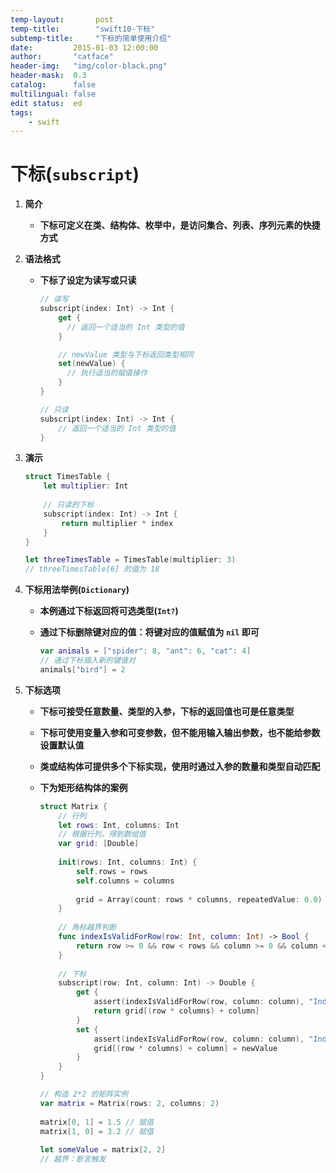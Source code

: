 ```yaml
---
temp-layout:       post
temp-title:        "swift10-下标"
subtemp-title:     "下标的简单使用介绍"
date:         2015-01-03 12:00:00
author:       "catface"
header-img:   "img/color-black.png"
header-mask:  0.3
catalog:      false
multilingual: false
edit status:  ed
tags:
    - swift
---
```


# 下标(`subscript`)

1. **简介**

	- **下标可定义在类、结构体、枚举中，是访问集合、列表、序列元素的快捷方式**

2. **语法格式** 

	- **下标了设定为读写或只读**

		``` swift
		// 读写
		subscript(index: Int) -> Int {
		    get {
		      // 返回一个适当的 Int 类型的值
		    }
		
			// newValue 类型与下标返回类型相同
		    set(newValue) {
		      // 执行适当的赋值操作
		    }
		}
		```

		``` swift
		// 只读
		subscript(index: Int) -> Int {
		    // 返回一个适当的 Int 类型的值
		}
		```

3. **演示**
	
	``` swift
	struct TimesTable {
	    let multiplier: Int
	    
	    // 只读的下标
	    subscript(index: Int) -> Int {
	        return multiplier * index
	    }
	}
	
	let threeTimesTable = TimesTable(multiplier: 3)
	// threeTimesTable[6] 的值为 18
	```

4. **下标用法举例(`Dictionary`)**

	- **本例通过下标返回将可选类型(`Int?`)**

	- **通过下标删除键对应的值：将键对应的值赋值为 `nil` 即可**

		``` swift
		var animals = ["spider": 8, "ant": 6, "cat": 4]
		// 通过下标插入新的键值对
		animals["bird"] = 2
		```

5. **下标选项**

	- **下标可接受任意数量、类型的入参，下标的返回值也可是任意类型**

	- **下标可使用变量入参和可变参数，但不能用输入输出参数，也不能给参数设置默认值**

	- **类或结构体可提供多个下标实现，使用时通过入参的数量和类型自动匹配**

	- **下为矩形结构体的案例**

		``` swift
		struct Matrix {
		    // 行列
		    let rows: Int, columns: Int
		    // 根据行列，得到数组值
		    var grid: [Double]
		    
		    init(rows: Int, columns: Int) {
		        self.rows = rows
		        self.columns = columns
		        
		        grid = Array(count: rows * columns, repeatedValue: 0.0)
		    }
		    
		    // 角标越界判断
		    func indexIsValidForRow(row: Int, column: Int) -> Bool {
		        return row >= 0 && row < rows && column >= 0 && column < columns
		    }
		    
		    // 下标
		    subscript(row: Int, column: Int) -> Double {
		        get {
		            assert(indexIsValidForRow(row, column: column), "Index out of range")
		            return grid[(row * columns) + column]
		        }
		        set {
		            assert(indexIsValidForRow(row, column: column), "Index out of range")
		            grid[(row * columns) + column] = newValue
		        }
		    }
		}
		
		// 构造 2*2 的矩阵实例
		var matrix = Matrix(rows: 2, columns: 2)
		    
		matrix[0, 1] = 1.5 // 赋值
		matrix[1, 0] = 3.2 // 赋值
		    
		let someValue = matrix[2, 2]
		// 越界：断言触发
		```